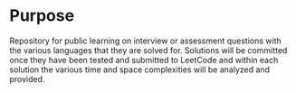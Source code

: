 # Purpose
Repository for public learning on interview or assessment questions with the various languages that they are solved for. 
Solutions will be committed once they have been tested and submitted to LeetCode and within each solution the various
time and space complexities will be analyzed and provided. 
